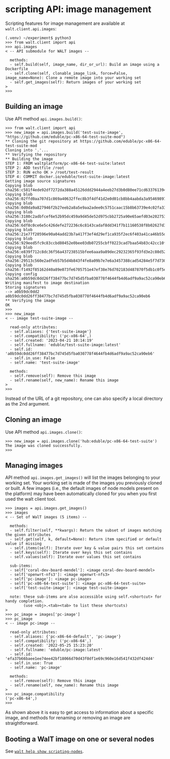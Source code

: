 # scripting API: image management

Scripting features for image management are available at `walt.client.api.images`:

```
(.venv) ~/experiment$ python3
>>> from walt.client import api
>>> api.images
< -- API submodule for WALT images --

  methods:
  - self.build(self, image_name, dir_or_url): Build an image using a Dockerfile
  - self.clone(self, clonable_image_link, force=False, image_name=None): Clone a remote image into your working set
  - self.get_images(self): Return images of your working set
>
>>>
```


## Building an image

Use API method `api.images.build()`:
```
>>> from walt.client import api
>>> new_image = api.images.build('test-suite-image', "https://github.com/eduble/pc-x86-64-test-suite-mod")
** Cloning the git repository at https://github.com/eduble/pc-x86-64-test-suite-mod
Cloning into '.'...
** Verifying the repository
** Building the image
STEP 1: FROM waltplatform/pc-x86-64-test-suite:latest
STEP 2: ADD testfile /root
STEP 3: RUN echo OK > /root/test-result
STEP 4: COMMIT docker.io/eduble/test-suite-image:latest
Getting image source signatures
Copying blob sha256:c581f4ede92df7272da388a45126ddd2944a4eeb27d3b0d80ee71cd633761394
Copying blob sha256:02ffd0aa707d1c869a40632ffec8b3f4df41d2e0d01cb8bb4aabda3a95469897
Copying blob sha256:0d0da9a827946f2b27eeb2a8a5e9aa2adee0c5751caac15b8b63739e4c02fa33
Copying blob sha256:3180c2adbfcef6e52b95dc459a9d45de52d975cbb2725a90e65aefd03e202753
Copying blob sha256:6df8c0ce6e5c426defe272236c6c8143cadaf8dd341f7b11160538f8b02627d3
Copying blob sha256:21e77f20596e90a04add23b7a417f3ef4d29ef1ca935f2ec6f403a41ca46b55d
Copying blob sha256:929eed5fc9c83ccbd80452e0bee03db07255cbff0223cad7baa54b83c42cc10f
Copying blob sha256:e839f712c8dc36f56a437238515bfee6aaa9a89dec29232365f93fd3e2c80d52
Copying blob sha256:29513c560e2adfeb57b5d4b843f4fe8a09b7e7e6a3457388cad54284e5f7d730
Copying blob sha256:f1492f85162d40a89e073fe6705751e47ef38e76d702183d487870f5db1c0f5e
Copying config sha256:a0b59dc0dd26ff38477bc7d745d5fba030778f4644fb4d6adf9a9ac52ca90eb6
Writing manifest to image destination
Storing signatures
--> a0b59dc0dd2
a0b59dc0dd26ff38477bc7d745d5fba030778f4644fb4d6adf9a9ac52ca90eb6
** Verifying the image
OK
>>>
>>> new_image
< -- image test-suite-image --

  read-only attributes:
  - self.aliases: {'test-suite-image'}
  - self.compatibility: ('pc-x86-64',)
  - self.created: '2023-04-21 10:14:19'
  - self.fullname: 'eduble/test-suite-image:latest'
  - self.id: 'a0b59dc0dd26ff38477bc7d745d5fba030778f4644fb4d6adf9a9ac52ca90eb6'
  - self.in_use: False
  - self.name: 'test-suite-image'

  methods:
  - self.remove(self): Remove this image
  - self.rename(self, new_name): Rename this image
>
>>>
```

Instead of the URL of a git repository, one can also specify a local directory as the 2nd argument.


## Cloning an image

Use API method `api.images.clone()`:
```
>>> new_image = api.images.clone('hub:eduble/pc-x86-64-test-suite')
The image was cloned successfully.
>>>
```

## Managing images

API method `api.images.get_images()` will list the images belonging to your working set.
Your working set is made of the images you previously cloned or built.
A few images (i.e., the default images of node models present on the platform) may have been automatically cloned for you when you first used the walt client tool.

```
>>> images = api.images.get_images()
>>> images
< -- Set of WalT images (5 items) --

  methods:
  - self.filter(self, **kwargs): Return the subset of images matching the given attributes
  - self.get(self, k, default=None): Return item specified or default value if missing
  - self.items(self): Iterate over key & value pairs this set contains
  - self.keys(self): Iterate over keys this set contains
  - self.values(self): Iterate over values this set contains

  sub-items:
  - self['coral-dev-board-mendel']: <image coral-dev-board-mendel>
  - self['openwrt-nfs3']: <image openwrt-nfs3>
  - self['pc-image']: <image pc-image>
  - self['pc-x86-64-test-suite']: <image pc-x86-64-test-suite>
  - self['test-suite-image']: <image test-suite-image>

  note: these sub-items are also accessible using self.<shortcut> for handy completion.
        (use <obj>.<tab><tab> to list these shortcuts)
>
>>> pc_image = images['pc-image']
>>> pc_image
< -- image pc-image --

  read-only attributes:
  - self.aliases: {'pc-x86-64-default', 'pc-image'}
  - self.compatibility: ('pc-x86-64',)
  - self.created: '2022-05-25 15:23:20'
  - self.fullname: 'eduble/pc-image:latest'
  - self.id: 'efa37b66baee1ee74ee42bf18066d70d43f0df1e69c960e16d541f432df424d4'
  - self.in_use: True
  - self.name: 'pc-image'

  methods:
  - self.remove(self): Remove this image
  - self.rename(self, new_name): Rename this image
>
>>> pc_image.compatibility
('pc-x86-64',)
>>>
```

As shown above it is easy to get access to information about a specific image,
and methods for renaming or removing an image are straightforward.


## Booting a WalT image on one or several nodes

See [`walt help show scripting-nodes`](scripting-nodes.md).

